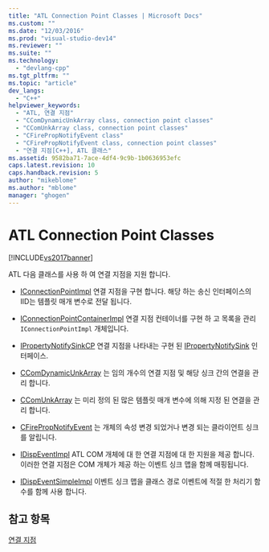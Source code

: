 ```yaml
---
title: "ATL Connection Point Classes | Microsoft Docs"
ms.custom: ""
ms.date: "12/03/2016"
ms.prod: "visual-studio-dev14"
ms.reviewer: ""
ms.suite: ""
ms.technology: 
  - "devlang-cpp"
ms.tgt_pltfrm: ""
ms.topic: "article"
dev_langs: 
  - "C++"
helpviewer_keywords: 
  - "ATL, 연결 지점"
  - "CComDynamicUnkArray class, connection point classes"
  - "CComUnkArray class, connection point classes"
  - "CFirePropNotifyEvent class"
  - "CFirePropNotifyEvent class, connection point classes"
  - "연결 지점[C++], ATL 클래스"
ms.assetid: 9582ba71-7ace-4df4-9c9b-1b0636953efc
caps.latest.revision: 10
caps.handback.revision: 5
author: "mikeblome"
ms.author: "mblome"
manager: "ghogen"
---
```

# ATL Connection Point Classes
[!INCLUDE[vs2017banner](../assembler/inline/includes/vs2017banner.md)]

ATL 다음 클래스를 사용 하 여 연결 지점을 지원 합니다.  
  
-   [IConnectionPointImpl](../atl/reference/iconnectionpointimpl-class.md) 연결 지점을 구현 합니다.  해당 하는 송신 인터페이스의 IID는 템플릿 매개 변수로 전달 됩니다.  
  
-   [IConnectionPointContainerImpl](../atl/reference/iconnectionpointcontainerimpl-class.md) 연결 지점 컨테이너를 구현 하 고 목록을 관리 `IConnectionPointImpl` 개체입니다.  
  
-   [IPropertyNotifySinkCP](../atl/reference/ipropertynotifysinkcp-class.md) 연결 지점을 나타내는 구현 된  [IPropertyNotifySink](http://msdn.microsoft.com/library/windows/desktop/ms692638) 인터페이스.  
  
-   [CComDynamicUnkArray](../atl/reference/ccomdynamicunkarray-class.md) 는 임의 개수의 연결 지점 및 해당 싱크 간의 연결을 관리 합니다.  
  
-   [CComUnkArray](../atl/reference/ccomunkarray-class.md) 는 미리 정의 된 많은 템플릿 매개 변수에 의해 지정 된 연결을 관리 합니다.  
  
-   [CFirePropNotifyEvent](../atl/reference/cfirepropnotifyevent-class.md) 는 개체의 속성 변경 되었거나 변경 되는 클라이언트 싱크를 알립니다.  
  
-   [IDispEventImpl](../atl/reference/idispeventimpl-class.md) ATL COM 개체에 대 한 연결 지점에 대 한 지원을 제공 합니다.  이러한 연결 지점은 COM 개체가 제공 하는 이벤트 싱크 맵을 함께 매핑됩니다.  
  
-   [IDispEventSimpleImpl](../atl/reference/idispeventsimpleimpl-class.md) 이벤트 싱크 맵을 클래스 경로 이벤트에 적절 한 처리기 함수를 함께 사용 합니다.  
  
## 참고 항목  
 [연결 지점](../atl/atl-connection-points.md)